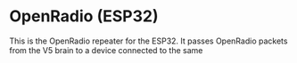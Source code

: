 # OpenRadio (ESP32)

This is the OpenRadio repeater for the ESP32. It passes OpenRadio packets from the V5 brain to a device connected to the same